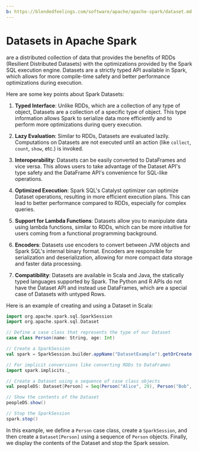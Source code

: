```yaml
---
b: https://blendedfeelings.com/software/apache/apache-spark/dataset.md
---
```


# Datasets in Apache Spark
are a distributed collection of data that provides the benefits of RDDs (Resilient Distributed Datasets) with the optimizations provided by the Spark SQL execution engine. Datasets are a strictly typed API available in Spark, which allows for more compile-time safety and better performance optimizations during execution.

Here are some key points about Spark Datasets:

1. **Typed Interface**: Unlike RDDs, which are a collection of any type of object, Datasets are a collection of a specific type of object. This type information allows Spark to serialize data more efficiently and to perform more optimizations during query execution.

2. **Lazy Evaluation**: Similar to RDDs, Datasets are evaluated lazily. Computations on Datasets are not executed until an action (like `collect`, `count`, `show`, etc.) is invoked.

3. **Interoperability**: Datasets can be easily converted to DataFrames and vice versa. This allows users to take advantage of the Dataset API's type safety and the DataFrame API's convenience for SQL-like operations.

4. **Optimized Execution**: Spark SQL's Catalyst optimizer can optimize Dataset operations, resulting in more efficient execution plans. This can lead to better performance compared to RDDs, especially for complex queries.

5. **Support for Lambda Functions**: Datasets allow you to manipulate data using lambda functions, similar to RDDs, which can be more intuitive for users coming from a functional programming background.

6. **Encoders**: Datasets use encoders to convert between JVM objects and Spark SQL's internal binary format. Encoders are responsible for serialization and deserialization, allowing for more compact data storage and faster data processing.

7. **Compatibility**: Datasets are available in Scala and Java, the statically typed languages supported by Spark. The Python and R APIs do not have the Dataset API and instead use DataFrames, which are a special case of Datasets with untyped Rows.

Here is an example of creating and using a Dataset in Scala:

```scala
import org.apache.spark.sql.SparkSession
import org.apache.spark.sql.Dataset

// Define a case class that represents the type of our Dataset
case class Person(name: String, age: Int)

// Create a SparkSession
val spark = SparkSession.builder.appName("DatasetExample").getOrCreate()

// For implicit conversions like converting RDDs to DataFrames
import spark.implicits._

// Create a Dataset using a sequence of case class objects
val peopleDS: Dataset[Person] = Seq(Person("Alice", 29), Person("Bob", 31)).toDS()

// Show the contents of the Dataset
peopleDS.show()

// Stop the SparkSession
spark.stop()
```

In this example, we define a `Person` case class, create a `SparkSession`, and then create a `Dataset[Person]` using a sequence of `Person` objects. Finally, we display the contents of the Dataset and stop the Spark session.